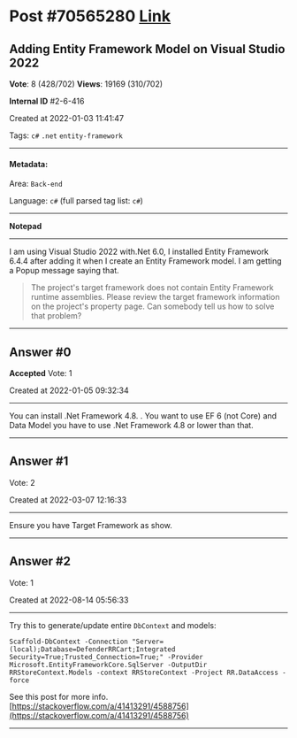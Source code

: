 
# Post \#70565280 [Link](https://stackoverflow.com/questions/70565280/)

## Adding Entity Framework Model on Visual Studio 2022

**Vote**: 8 (428/702) **Views**: 19169 (310/702) 

**Internal ID** \#2-6-416

Created at 2022-01-03 11:41:47

Tags: `c#` `.net` `entity-framework`

----------

#### Metadata:

Area: `Back-end`

Language: `c#` (full parsed tag list: `c#`)

----------

**Notepad**


----------

I am using Visual Studio 2022 with.Net 6.0, I installed Entity Framework 6.4.4 after adding it when I create an Entity Framework model. I am getting a Popup message saying that.
> The project's target framework does not contain Entity Framework runtime assemblies. Please review the target framework information on the project's property page.
Can somebody tell us how to solve that problem?
[](https://i.stack.imgur.com/w8CnM.jpg)


----------
        
## Answer \#0

**Accepted** Vote: 1

Created at 2022-01-05 09:32:34

------------

You can install .Net Framework 4.8.
.
You want to use EF 6 (not Core) and Data Model you have to use .Net Framework 4.8 or lower than that.


------------
    
    
## Answer \#1

 Vote: 2

Created at 2022-03-07 12:16:33

------------

Ensure you have Target Framework as show.
[](https://i.stack.imgur.com/Ef3AC.png)


------------
    
    
## Answer \#2

 Vote: 1

Created at 2022-08-14 05:56:33

------------

Try this to generate/update entire `DbContext` and models:
```
Scaffold-DbContext -Connection "Server=(local);Database=DefenderRRCart;Integrated Security=True;Trusted_Connection=True;" -Provider Microsoft.EntityFrameworkCore.SqlServer -OutputDir RRStoreContext.Models -context RRStoreContext -Project RR.DataAccess -force
```

See this post for more info.
[https://stackoverflow.com/a/41413291/4588756](https://stackoverflow.com/a/41413291/4588756)


------------
    
    